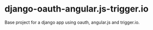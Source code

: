 django-oauth-angular.js-trigger.io
==================================

Base project for a django app using oauth, angular.js and trigger.io.